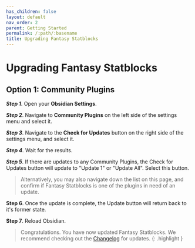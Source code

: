 ```yaml
---
has_children: false
layout: default
nav_order: 2
parent: Getting Started
permalink: /:path/:basename
title: Upgrading Fantasy Statblocks
---
```


# Upgrading Fantasy Statblocks

## Option 1: Community Plugins

***Step 1***. Open your **Obsidian Settings**.

***Step 2***. Navigate to **Community Plugins** on the left side of the settings menu and select it.

***Step 3***. Navigate to the **Check for Updates** button on the right side of the settings menu, and select it.

***Step 4***. Wait for the results. 

**_Step 5_**. If there are updates to any Community Plugins, the Check for Updates button will update to "Update 1" or "Update All". Select this button.

> Alternatively, you may also navigate down the list on this page, and confirm if Fantasy Statblocks is one of the plugins in need of an update. 

**Step 6**. Once the update is complete, the Update button will return back to it's former state.

**Step 7**. Reload Obsidian.

> Congratulations. You have now updated Fantasy Statblocks. 
> We recommend checking out the [Changelog](../Changelog.md) for updates. 
{: .highlight }
